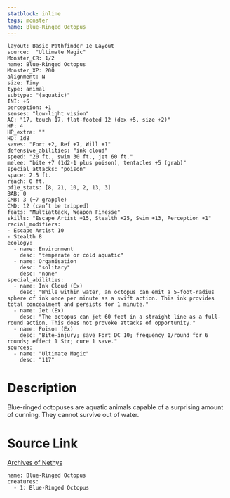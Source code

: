 ```yaml
---
statblock: inline
tags: monster
name: Blue-Ringed Octopus
---
```

```statblock
layout: Basic Pathfinder 1e Layout
source:  "Ultimate Magic"
Monster_CR: 1/2
name: Blue-Ringed Octopus
Monster_XP: 200
alignment: N
size: Tiny
type: animal
subtype: "(aquatic)"
INI: +5
perception: +1
senses: "low-light vision"
AC: "17, touch 17, flat-footed 12 (dex +5, size +2)"
HP: 4
HP_extra: ""
HD: 1d8
saves: "Fort +2, Ref +7, Will +1"
defensive_abilities: "ink cloud"
speed: "20 ft., swim 30 ft., jet 60 ft."
melee: "bite +7 (1d2-1 plus poison), tentacles +5 (grab)"
special_attacks: "poison"
space: 2.5 ft.
reach: 0 ft.
pf1e_stats: [8, 21, 10, 2, 13, 3]
BAB: 0
CMB: 3 (+7 grapple)
CMD: 12 (can’t be tripped)
feats: "Multiattack, Weapon Finesse"
skills: "Escape Artist +15, Stealth +25, Swim +13, Perception +1"
racial_modifiers:
- Escape Artist 10
- Stealth 8
ecology:
  - name: Environment
    desc: "temperate or cold aquatic"
  - name: Organisation
    desc: "solitary"
    desc: "none"
special_abilities:
  - name: Ink Cloud (Ex)
    desc: "While within water, an octopus can emit a 5-foot-radius sphere of ink once per minute as a swift action. This ink provides total concealment and persists for 1 minute."
  - name: Jet (Ex)
    desc: "The octopus can jet 60 feet in a straight line as a full-round action. This does not provoke attacks of opportunity."
  - name: Poison (Ex)
    desc: "Bite-injury; save Fort DC 10; frequency 1/round for 6 rounds; effect 1 Str; cure 1 save."
sources:
  - name: "Ultimate Magic"
    desc: "117"
```
# Description
Blue-ringed octopuses are aquatic animals capable of a surprising amount of cunning. They cannot survive out of water.
# Source Link
[Archives of Nethys](https://aonprd.com/MonsterDisplay.aspx?ItemName=Blue-Ringed%20Octopus)
```encounter-table
name: Blue-Ringed Octopus
creatures:
  - 1: Blue-Ringed Octopus
```
